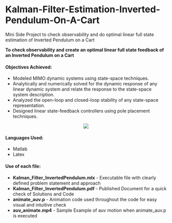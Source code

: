 # Kalman-Filter-Estimation-Inverted-Pendulum-On-A-Cart
Mini Side Project to check observability and do optimal linear full state estimation of Inverted Pendulum on a Cart

**To check observability and create an optimal linear full state feedback of an Inverted Pendulum on a Cart** 

#### Objectives Achieved: 

- Modeled MIMO dynamic systems using state-space techniques.
- Analytically and numerically solved for the dynamic response of any linear dynamic system and relate the response to the state-space system description.
- Analyzed the open-loop and closed-loop stability of any state-space representation.
- Designed linear state-feedback controllers using pole placement techniques.

<p align="center"><img src="auv_animate.gif">  </p>



#### Languages Used:
- Matlab
- Latex 

#### Use of each file:
- **Kalman_Filter_InvertedPendulum.mlx** - Executable file with clearly defined problem statement and approach
- **Kalman_Filter_InvertedPendulum.pdf** - Published Document for a quick check of Solutions and Code
- **animate_auv.p** - Animation code used throughout the code for easy visual and intuitive check
- **auv_animate.mp4** - Sample Example of auv motion when animate_auv.p is executed
